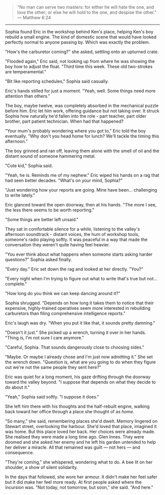 > "No man can serve two masters: for either he will hate the one, and love the other; or else he will hold to the one, and despise the other."<br>
> &mdash; Matthew 6:24

---

Sophia found Eric in the workshop behind Ken's place, helping Ken's boy rebuild a small engine. The kind of domestic scene that would have looked perfectly normal to anyone passing by. Which was exactly the problem.

"How's the carburetor coming?" she asked, settling onto an upturned crate.

"Flooded again," Eric said, not looking up from where he was showing the boy how to adjust the float. "Third time this week. These old two-strokes are temperamental."

"Bit like reporting schedules," Sophia said casually.

Eric's hands stilled for just a moment. "Yeah, well. Some things need more attention than others."

The boy, maybe twelve, was completely absorbed in the mechanical puzzle before him. Eric let him work, offering guidance but not taking over. It struck Sophia how naturally he'd fallen into the role - part teacher, part older brother, part patient technician. When had that happened?

"Your mum's probably wondering where you got to," Eric told the boy eventually. "Why don't you head home for lunch? We'll tackle the timing this afternoon."

The boy grinned and ran off, leaving them alone with the smell of oil and the distant sound of someone hammering metal.

"Cute kid," Sophia said.

"Yeah, he is. Reminds me of my nephew." Eric wiped his hands on a rag that had seen better decades. "What's on your mind, Sophia?"

"Just wondering how your reports are going. Mine have been... challenging to write lately."

Eric glanced toward the open doorway, then at his hands. "The more I see, the less there seems to be worth reporting."

"Some things are better left unsaid."

They sat in comfortable silence for a while, listening to the valley's afternoon soundtrack - distant voices, the hum of workshop tools, someone's radio playing softly. It was peaceful in a way that made the conversation they weren't quite having feel heavier.

"You ever think about what happens when someone starts asking harder questions?" Sophia asked finally.

"Every day." Eric set down the rag and looked at her directly. "You?"

"Every night when I'm trying to figure out what to write that's true but not... complete."

"How long do you think we can keep dancing around it?"

Sophia shrugged. "Depends on how long it takes them to notice that their expensive, highly-trained operatives seem more interested in rebuilding carburetors than filing comprehensive intelligence reports."

Eric's laugh was dry. "When you put it like that, it sounds pretty damning."

"Doesn't it just." She picked up a wrench, turning it over in her hands. "Thing is, I'm not sure I care anymore."

"Careful, Sophia. That sounds dangerously close to choosing sides."

"Maybe. Or maybe I already chose and I'm just now admitting it." She set the wrench down. "Question is, what are you going to do when they figure out we're not the same people they sent here?"

Eric was quiet for a long moment, his gaze drifting through the doorway toward the valley beyond. "I suppose that depends on what they decide to do about it."

"Yeah," Sophia said softly. "I suppose it does."

She left him there with his thoughts and the half-rebuilt engine, walking back toward her office through a place she thought of as _home._ 

"So many," she said, remembering places she'd dwelt. Memory lingered on Stewart street, overlooking the harbour. She'd loved that place, imagined it was home. But this place loved her back. Her choices were already made. She realised they were made a long time ago. Glen Innes. They were doomed and she asked her enemy and he left his garden untended to help her deliver a miracle. All that remained was guilt &mdash; not hers &mdash; and consequence.

"They're coming," she whispered, wondering what to do. A bee lit on her shoulder, a show of silent solidarity. 

In the days that followed, she wore her armour. It didn't make her feel safer but it did make her feel more ready. At first people asked where the incursion was. "Not today, not tomorrow, but soon," she said. "And here." 

